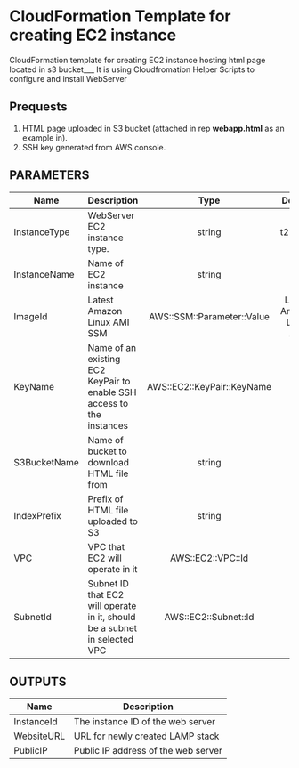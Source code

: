 # CloudFormation Template for creating EC2 instance 

CloudFormation template for creating EC2 instance hosting html page located in s3 bucket___ 
It is using Cloudfromation Helper Scripts to configure and install WebServer

## Prequests 
1. HTML page uploaded in S3 bucket (attached in rep **webapp.html** as an example in).
2. SSH key generated from AWS console.

## PARAMETERS 
 Name | Description | Type | Default | 
|------|-------------|:----:|:-----:|
| InstanceType | WebServer EC2 instance type. | string | t2.micro |
| InstanceName | Name of EC2 instance | string | n/a |
| ImageId | Latest Amazon Linux AMI SSM  | AWS::SSM::Parameter::Value<String>| Latest Amazon Linux AMI |
| KeyName | Name of an existing EC2 KeyPair to enable SSH access to the instances | AWS::EC2::KeyPair::KeyName  | n/a |
| S3BucketName | Name of bucket to download HTML file from | string | n/a |
| IndexPrefix | Prefix of HTML file uploaded to S3 | string  | n/a |
| VPC | VPC that EC2 will operate in it | AWS::EC2::VPC::Id | n/a |
| SubnetId |Subnet ID that EC2 will operate in it, should be a subnet in selected VPC | AWS::EC2::Subnet::Id | n/a |


## OUTPUTS
| Name | Description |
|------|-------------|
|InstanceId | The instance ID of the web server |
| WebsiteURL | URL for newly created LAMP stack |
| PublicIP | Public IP address of the web server |
